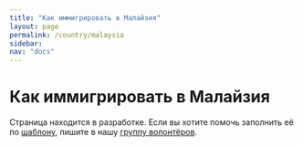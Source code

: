 ```yaml
---
title: "Как иммигрировать в Малайзия"
layout: page
permalink: /country/malaysia
sidebar:
nav: "docs"
---
```


# Как иммигрировать в Малайзия

Страница находится в разработке. Если вы хотите помочь заполнить её по [шаблону](/template), пишите в нашу [группу волонтёров](https://t.me/+FHi3FnJaoWJkMDAx).
